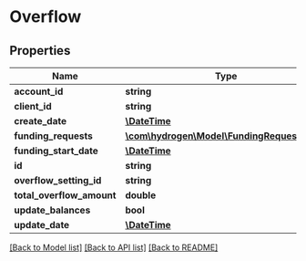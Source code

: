 # Overflow

## Properties
Name | Type | Description | Notes
------------ | ------------- | ------------- | -------------
**account_id** | **string** | accountId | 
**client_id** | **string** | clientId | 
**create_date** | [**\DateTime**](\DateTime.md) |  | [optional] 
**funding_requests** | [**\com\hydrogen\Model\FundingRequestMap[]**](FundingRequestMap.md) |  | [optional] 
**funding_start_date** | [**\DateTime**](\DateTime.md) | fundingStartDate | [optional] 
**id** | **string** |  | [optional] 
**overflow_setting_id** | **string** | overflowSettingId | [optional] 
**total_overflow_amount** | **double** | totalOverflowAmount | 
**update_balances** | **bool** | updateBalances | [optional] 
**update_date** | [**\DateTime**](\DateTime.md) |  | [optional] 

[[Back to Model list]](../README.md#documentation-for-models) [[Back to API list]](../README.md#documentation-for-api-endpoints) [[Back to README]](../README.md)


